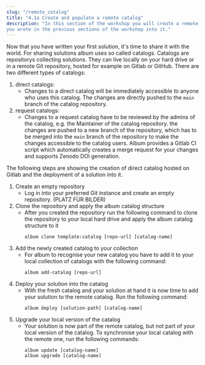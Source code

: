 ```yaml
---
slug: "/remote_catalog"
title: "4.1a Create and populate a remote catalog"
description: "In this section of the workshop you will create a remote catalog living on Gitlab and deploy the solution
you wrote in the previous sections of the workshop into it."
---
```


Now that you have written your first solution, it's time to share it with the world. For sharing solutions album uses so
called catalogs. Catalogs are repositorys collecting solutions. They can live locally on your hard drive or in a remote
Git repository, hosted for example on Gitlab or GitHub. There are two different types of catalogs:

1. direct catalogs:
    - Changes to a direct catalog will be immediately accessible to anyone who uses this catalog. The changes are
      directly pushed to the `main` branch of the catalog repository.
2. request catalogs:
    - Changes to a request catalog have to be reviewed by the admins of the catalog, e.g. the Maintainer of the catalog
      repository. the changes are pushed to a new branch of the repository, which has to be merged into the `main`
      branch of the repository to make the changes accessible to the catalog users. Album provides a Gitlab CI script
      which automatically creates a merge request for your changes and supports Zenodo DOI generation.

The following steps are showing the creation of direct catalog hosted on Gitlab and the deployment of a solution into
it.

1. Create an empty repository
    - Log in into your preferred Git instance and create an empty repository.
      (PLATZ FÜR BILDER)
2. Clone the repository and apply the album catalog structure
    - After you created the repository run the following command to clone the repository to your local hard drive and
      apply the album catalog structure to it
      ```
      album clone template:catalog [repo-url] [catalog-name]
      ```
3. Add the newly created catalog to your collection
    - For album to recognise your new catalog you have to add it to your local collection of catalogs with the following
      command:
      ```
      album add-catalog [repo-url]
      ```
4. Deploy your solution into the catalog
    - With the fresh catalog and your solution at hand it is now time to add your solution to the remote catalog. Run
      the following command:
      ```
      album deploy [solution-path] [catalog-name]
      ```
5. Upgrade your local version of the catalog
    - Your solution is now part of the remote catalog, but not part of your local version of the catalog. To synchronise
      your local catalog with the remote one, run the following commands:
      ```
      album update [catalog-name]
      album upgrade [catalog-name]
      ```
